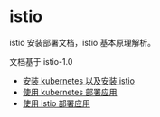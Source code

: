 # istio

istio 安装部署文档，istio 基本原理解析。

文档基于 istio-1.0

- [安装 kubernetes 以及安装 istio](setup-k8s-istio.md)
- [使用 kubernetes 部署应用](Kubernetes.md)
- [使用 istio 部署应用](Kubernetes.md)
